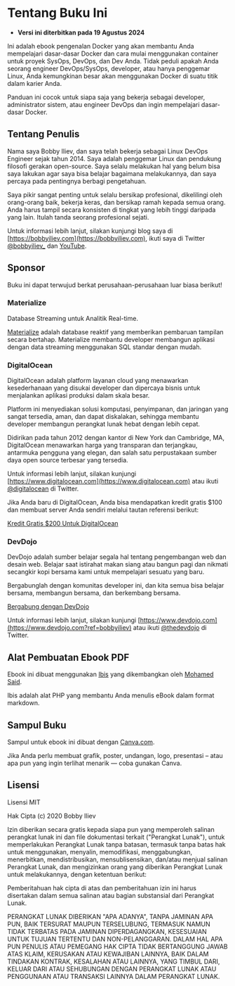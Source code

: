 # Tentang Buku Ini

* **Versi ini diterbitkan pada 19 Agustus 2024**

Ini adalah ebook pengenalan Docker yang akan membantu Anda mempelajari dasar-dasar Docker dan cara mulai menggunakan container untuk proyek SysOps, DevOps, dan Dev Anda. Tidak peduli apakah Anda seorang engineer DevOps/SysOps, developer, atau hanya penggemar Linux, Anda kemungkinan besar akan menggunakan Docker di suatu titik dalam karier Anda.

Panduan ini cocok untuk siapa saja yang bekerja sebagai developer, administrator sistem, atau engineer DevOps dan ingin mempelajari dasar-dasar Docker.

## Tentang Penulis

Nama saya Bobby Iliev, dan saya telah bekerja sebagai Linux DevOps Engineer sejak tahun 2014. Saya adalah penggemar Linux dan pendukung filosofi gerakan open-source. Saya selalu melakukan hal yang belum bisa saya lakukan agar saya bisa belajar bagaimana melakukannya, dan saya percaya pada pentingnya berbagi pengetahuan.

Saya pikir sangat penting untuk selalu bersikap profesional, dikelilingi oleh orang-orang baik, bekerja keras, dan bersikap ramah kepada semua orang. Anda harus tampil secara konsisten di tingkat yang lebih tinggi daripada yang lain. Itulah tanda seorang profesional sejati.

Untuk informasi lebih lanjut, silakan kunjungi blog saya di [https://bobbyiliev.com](https://bobbyiliev.com), ikuti saya di Twitter [@bobbyiliev_](https://twitter.com/bobbyiliev_) dan [YouTube](https://www.youtube.com/channel/UCQWmdHTeAO0UvaNqve9udRw).

## Sponsor

Buku ini dapat terwujud berkat perusahaan-perusahaan luar biasa berikut!

### Materialize

Database Streaming untuk Analitik Real-time.

[Materialize](https://materialize.com/) adalah database reaktif yang memberikan pembaruan tampilan secara bertahap. Materialize membantu developer membangun aplikasi dengan data streaming menggunakan SQL standar dengan mudah.

### DigitalOcean

DigitalOcean adalah platform layanan cloud yang menawarkan kesederhanaan yang disukai developer dan dipercaya bisnis untuk menjalankan aplikasi produksi dalam skala besar.

Platform ini menyediakan solusi komputasi, penyimpanan, dan jaringan yang sangat tersedia, aman, dan dapat diskalakan, sehingga membantu developer membangun perangkat lunak hebat dengan lebih cepat.

Didirikan pada tahun 2012 dengan kantor di New York dan Cambridge, MA, DigitalOcean menawarkan harga yang transparan dan terjangkau, antarmuka pengguna yang elegan, dan salah satu perpustakaan sumber daya open source terbesar yang tersedia.

Untuk informasi lebih lanjut, silakan kunjungi [https://www.digitalocean.com](https://www.digitalocean.com) atau ikuti [@digitalocean](https://twitter.com/digitalocean) di Twitter.

Jika Anda baru di DigitalOcean, Anda bisa mendapatkan kredit gratis $100 dan membuat server Anda sendiri melalui tautan referensi berikut:

[Kredit Gratis $200 Untuk DigitalOcean](https://m.do.co/c/2a9bba940f39)

### DevDojo

DevDojo adalah sumber belajar segala hal tentang pengembangan web dan desain web. Belajar saat istirahat makan siang atau bangun pagi dan nikmati secangkir kopi bersama kami untuk mempelajari sesuatu yang baru.

Bergabunglah dengan komunitas developer ini, dan kita semua bisa belajar bersama, membangun bersama, dan berkembang bersama.

[Bergabung dengan DevDojo](https://devdojo.com?ref=bobbyiliev)

Untuk informasi lebih lanjut, silakan kunjungi [https://www.devdojo.com](https://www.devdojo.com?ref=bobbyiliev) atau ikuti [@thedevdojo](https://twitter.com/thedevdojo) di Twitter.

## Alat Pembuatan Ebook PDF

Ebook ini dibuat menggunakan [Ibis](https://github.com/themsaid/ibis/) yang dikembangkan oleh [Mohamed Said](https://github.com/themsaid).

Ibis adalah alat PHP yang membantu Anda menulis eBook dalam format markdown.

## Sampul Buku

Sampul untuk ebook ini dibuat dengan [Canva.com](https://www.canva.com/join/determined-cork-learn).

Jika Anda perlu membuat grafik, poster, undangan, logo, presentasi – atau apa pun yang ingin terlihat menarik — coba gunakan Canva.

## Lisensi

Lisensi MIT

Hak Cipta (c) 2020 Bobby Iliev

Izin diberikan secara gratis kepada siapa pun yang memperoleh salinan
perangkat lunak ini dan file dokumentasi terkait (\"Perangkat Lunak\"), untuk memperlakukan
Perangkat Lunak tanpa batasan, termasuk tanpa batas hak
untuk menggunakan, menyalin, memodifikasi, menggabungkan, menerbitkan, mendistribusikan, mensublisensikan, dan/atau menjual
salinan Perangkat Lunak, dan mengizinkan orang yang diberikan Perangkat Lunak untuk
melakukannya, dengan ketentuan berikut:

Pemberitahuan hak cipta di atas dan pemberitahuan izin ini harus disertakan dalam semua
salinan atau bagian substansial dari Perangkat Lunak.

PERANGKAT LUNAK DIBERIKAN \"APA ADANYA\", TANPA JAMINAN APA PUN, BAIK TERSURAT MAUPUN
TERSELUBUNG, TERMASUK NAMUN TIDAK TERBATAS PADA JAMINAN DIPERDAGANGKAN,
KESESUAIAN UNTUK TUJUAN TERTENTU DAN NON-PELANGGARAN. DALAM HAL APA PUN
PENULIS ATAU PEMEGANG HAK CIPTA TIDAK BERTANGGUNG JAWAB ATAS KLAIM, KERUSAKAN ATAU
KEWAJIBAN LAINNYA, BAIK DALAM TINDAKAN KONTRAK, KESALAHAN ATAU LAINNYA, YANG TIMBUL DARI,
KELUAR DARI ATAU SEHUBUNGAN DENGAN PERANGKAT LUNAK ATAU PENGGUNAAN ATAU TRANSAKSI LAINNYA DALAM
PERANGKAT LUNAK.
